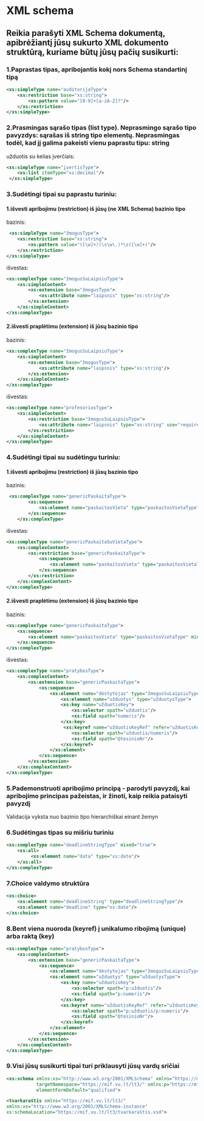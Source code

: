 # XML schema

## Reikia parašyti XML Schema dokumentą, apibrėžiantį jūsų sukurto XML dokumento struktūrą, kuriame būtų jūsų pačių susikurti:

### 1.Paprastas tipas, apribojantis kokį nors Schema standartinį tipą

```xml
<xs:simpleType name="auditorijaType">
    <xs:restriction base="xs:string">
        <xs:pattern value="[0-9]+[a-zA-Z]?"/>
    </xs:restriction>
</xs:simpleType>
```

### 2.Prasmingas sąrašo tipas (list type). Neprasmingo sąrašo tipo pavyzdys: sąrašas iš string tipo elementų. Neprasmingas todėl, kad jį galima pakeisti vienu paprastu tipu: string

užduotis su kelias įverčiais:

```xml
<xs:simpleType name="įvertisType">
    <xs:list itemType="xs:decimal"/>
 </xs:simpleType>
```

### 3.Sudėtingi tipai su paprastu turiniu:

#### 1.išvesti apribojimu (restriction) iš jūsų (ne XML Schema) bazinio tipo

bazinis:
```xml
 <xs:simpleType name="žmogusType">
    <xs:restriction base="xs:string">
        <xs:pattern value="([\w]+)(\s\w\.)*\s([\w]+)"/>
    </xs:restriction>
</xs:simpleType>
```

išvestas:
```xml
<xs:complexType name="žmogusSuLaipsiuType">
    <xs:simpleContent>
        <xs:extension base="žmogusType">
            <xs:attribute name="laipsnis" type="xs:string"/>
        </xs:extension>
    </xs:simpleContent>
</xs:complexType>
```

#### 2.išvesti praplėtimu (extension) iš jūsų bazinio tipo

bazinis:
```xml
<xs:complexType name="žmogusSuLaipsiuType">
    <xs:simpleContent>
        <xs:extension base="žmogusType">
            <xs:attribute name="laipsnis" type="xs:string"/>
        </xs:extension>
    </xs:simpleContent>
</xs:complexType>
```

išvestas:
```xml
<xs:complexType name="profesoriusType">
    <xs:simpleContent>
        <xs:restriction base="žmogusSuLaipsiuType">
            <xs:attribute name="laipsnis" type="xs:string" use="required"/> 
        </xs:restriction>
    </xs:simpleContent>
</xs:complexType>
```

### 4.Sudėtingi tipai su sudėtingu turiniu:

#### 1.išvesti apribojimu (restriction) iš jūsų bazinio tipo

bazinis:
```xml
 <xs:complexType name="genericPaskaitaType">
        <xs:sequence>
            <xs:element name="paskaitosVieta" type="paskaitosVietaType" minOccurs="0"/>
        </xs:sequence>
    </xs:complexType>
```

išvestas:
```xml
<xs:complexType name="genericPaskaitaSuVietaType">
    <xs:complexContent>
        <xs:restriction base="genericPaskaitaType">
            <xs:sequence>
                <xs:element name="paskaitosVieta" type="paskaitosVietaType" minOccurs="1"/>
            </xs:sequence>
        </xs:restriction>
    </xs:complexContent>
</xs:complexType>
```

#### 2.išvesti praplėtimu (extension) iš jūsų bazinio tipo

bazinis:
```xml
<xs:complexType name="genericPaskaitaType">
    <xs:sequence>
        <xs:element name="paskaitosVieta" type="paskaitosVietaType" minOccurs="0"/>
    </xs:sequence>
</xs:complexType>
```

išvestas:
```xml
<xs:complexType name="pratybosType">
    <xs:complexContent>
        <xs:extension base="genericPaskaitaType">
            <xs:sequence>
                <xs:element name="dėstytojas" type="žmogusSuLaipsiuType" minOccurs="0"/>
                    <xs:element name="užduotys" type="užduotysType">
                    <xs:key name="užduotisKey">
                        <xs:selector xpath="užduotis"/>
                        <xs:field xpath="numeris"/>
                    </xs:key>
                     <xs:keyref name="užduotisKeyRef" refer="užduotisKey">
                        <xs:selector xpath="užduotis/numeris"/>
                        <xs:field xpath="@tesinioNr"/>
                    </xs:keyref>
                </xs:element>
            </xs:sequence>
        </xs:extension>
    </xs:complexContent>
</xs:complexType>
```

### 5.Pademonstruoti apribojimo principą - parodyti pavyzdį, kai apribojimo principas pažeistas, ir žinoti, kaip reikia pataisyti pavyzdį

Validacija vyksta nuo bazinio tipo hierarchiškai einant žemyn

### 6.Sudėtingas tipas su mišriu turiniu

```xml
<xs:complexType name="deadlineStringType" mixed="true">
    <xs:all>
         <xs:element name="data" type="xs:date"/>
    </xs:all>
</xs:complexType>
```

### 7.Choice valdymo struktūra

```xml
<xs:choice>
    <xs:element name="deadlineString" type="deadlineStringType"/>
    <xs:element name="deadline" type="xs:date"/>
</xs:choice>
```

### 8.Bent viena nuoroda (keyref) į unikalumo ribojimą (unique) arba raktą (key)

```xml
<xs:complexType name="pratybosType">
    <xs:complexContent>
        <xs:extension base="genericPaskaitaType">
            <xs:sequence>
                <xs:element name="dėstytojas" type="žmogusSuLaipsiuType" minOccurs="0"/>
                <xs:element name="užduotys" type="užduotysType">
                    <xs:key name="užduotisKey">
                        <xs:selector xpath="p:užduotis"/>
                        <xs:field xpath="p:numeris"/>
                    </xs:key>
                    <xs:keyref name="užduotisKeyRef" refer="užduotisKey">
                        <xs:selector xpath="p:užduotis/p:numeris"/>
                        <xs:field xpath="@tesinioNr"/>
                    </xs:keyref>
                </xs:element>
            </xs:sequence>
        </xs:extension>
    </xs:complexContent>
</xs:complexType>
```

### 9.Visi jūsų susikurti tipai turi priklausyti jūsų vardų sričiai

```xml
<xs:schema xmlns:xs="http://www.w3.org/2001/XMLSchema" xmlns="https://mif.vu.lt/lt3/"
           targetNamespace="https://mif.vu.lt/lt3/" xmlns:p="https://mif.vu.lt/lt3/"
           elementFormDefault="qualified">
```


```xml
<tvarkaraštis xmlns="https://mif.vu.lt/lt3/"
xmlns:xs="http://www.w3.org/2001/XMLSchema-instance"
xs:schemaLocation="https://mif.vu.lt/lt3/tvarkaraštis.xsd">

```